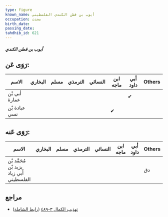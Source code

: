 ```yaml
---
type: figure
known_name: أيوب بن قطن الكندي الفلسطيني
occupation: محدث
birth_date:
passing_date:
tahdhib_id: 621
---
```

##### أيوب بن قطن الكندي

## رَوَى عَن:
| الاسم         | البخاري | مسلم | الترمذي | النسائي | ابن ماجه | أبي داود | Others |
| ------------- | ------- | ---- | ------- | ------- | -------- | -------- | ------ |
| أبي بْن عمارة |         |      |         |         |          | ✔        |        |
| عبادة بْن نسي |         |      |         |         | ✔        |          |        |
## رَوَى عَنه:
| الاسم                                     | البخاري | مسلم | الترمذي | النسائي | ابن ماجه | أبي داود | Others |
| ----------------------------------------- | ------- | ---- | ------- | ------- | -------- | -------- | ------ |
| مُحَمَّد بْن يزيد بْن أَبي زياد الفلسطيني |         |      |         |         |          |          | دق     |
## مراجع
- [تهذيب الكمال ٣-٤٨٩](obsidian://open?vault=Tahdhib-al-Kamal&file=Figures/٦٢١-أيوب%20بن%20قطن%20الكندي) ([رابط الشاملة](https://shamela.ws/book/3722/1503))